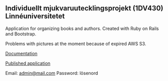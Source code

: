 ## Individuellt mjukvaruutecklingsprojekt (1DV430) Linnéuniversitetet

Application for organizing books and authors. Created with Ruby on Rails and Bootstrap. 

Problems with pictures at the moment because of expired AWS S3. 

[Documentation](https://github.com/me222wm/Litteraturprojekt/wiki)

[Published application](https://litteraturwebben.herokuapp.com/)

Email: admin@mail.com
Password: lösenord
